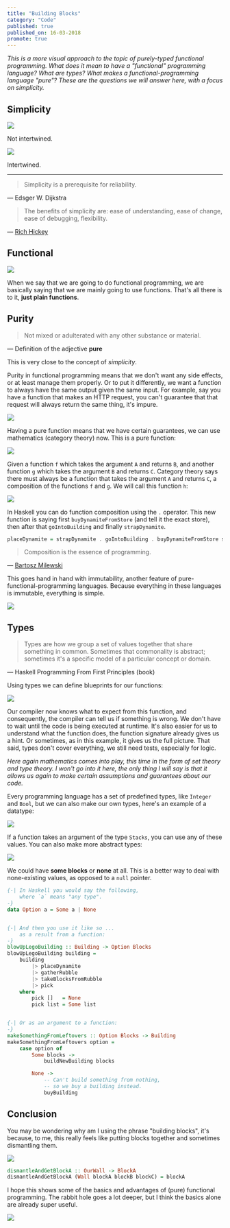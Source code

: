```yaml
---
title: "Building Blocks"
category: "Code"
published: true
published_on: 16-03-2018
promote: true
---
```



_This is a more visual approach to the topic of purely-typed functional programming. What does it mean to have a "functional" programming language? What are types? What makes a functional-programming language "pure"? These are the questions we will answer here, with a focus on simplicity._



## Simplicity

![](/images/fp/simple.png)

Not intertwined.

![](/images/fp/complex.png)

Intertwined.

---

> Simplicity is a prerequisite for reliability.

— Edsger W. Dijkstra

> The benefits of simplicity are: ease of understanding, ease of change, ease of debugging, flexibility.

— [Rich Hickey](https://www.infoq.com/presentations/Simple-Made-Easy)



## Functional

![](/images/fp/function.png)

When we say that we are going to do functional programming, we are basically saying that we are mainly going to use functions. That's all there is to it, __just plain functions__.



## Purity

> Not mixed or adulterated with any other substance or material.

— Definition of the adjective __pure__

This is very close to the concept of _simplicity_.

Purity in functional programming means that we don't want any side effects, or at least manage them properly. Or to put it differently, we want a function to always have the same output given the same input. For example, say you have a function that makes an HTTP request, you can't guarantee that that request will always return the same thing, it's impure.

![](/images/fp/impure-function.png)

Having a pure function means that we have certain guarantees, we can use mathematics (category theory) now. This is a pure function:

![](/images/fp/pure-function-1.png)

Given a function `f` which takes the argument `A` and returns `B`, and another function `g` which takes the argument `B` and returns `C`. Category theory says there must always be a function that takes the argument `A` and returns `C`, a composition of the functions `f` and `g`. We will call this function `h`:

![](/images/fp/pure-function-2.png)

In Haskell you can do function composition using the `.` operator. This new function is saying first `buyDynamiteFromStore` (and tell it the exact store), then after that `goIntoBuilding` and finally `strapDynamite`.

```haskell
placeDynamite = strapDynamite . goIntoBuilding . buyDynamiteFromStore store
```

> Composition is the essence of programming.

— [Bartosz Milewski](https://bartoszmilewski.com/2014/11/04/category-the-essence-of-composition/)

This goes hand in hand with immutability, another feature of pure-functional-programming languages. Because everything in these languages is immutable, everything is simple.

![](/images/fp/immutability.png)



## Types

> Types are how we group a set of values together that share something in common. Sometimes that commonality is abstract; sometimes it's a specific model of a particular concept or domain.

— Haskell Programming From First Principles (book)

Using types we can define blueprints for our functions:

![](/images/fp/types.png)

Our compiler now knows what to expect from this function, and consequently, the compiler can tell us if something is wrong. We don't have to wait until the code is being executed at runtime. It's also easier for us to understand what the function does, the function signature already gives us a hint. Or sometimes, as in this example, it gives us the full picture. That said, types don't cover everything, we still need tests, especially for logic.

_Here again mathematics comes into play, this time in the form of set theory and type theory. I won't go into it here, the only thing I will say is that it allows us again to make certain assumptions and guarantees about our code._

Every programming language has a set of predefined types, like `Integer` and `Bool`, but we can also make our own types, here's an example of a datatype:

![](/images/fp/union-types.png)

If a function takes an argument of the type `Stacks`, you can use any of these values. You can also make more abstract types:

![](/images/fp/option-type.png)

We could have __some blocks__ or __none__ at all. This is a better way to deal with none-existing values, as opposed to a `null` pointer.

```haskell
{-| In Haskell you would say the following,
    where `a` means "any type".
-}
data Option a = Some a | None


{-| And then you use it like so ...
    as a result from a function:
-}
blowUpLegoBuilding :: Building -> Option Blocks
blowUpLegoBuilding building =
    building
        |> placeDynamite
        |> gatherRubble
        |> takeBlocksFromRubble
        |> pick
    where
        pick []   = None
        pick list = Some list


{-| Or as an argument to a function:
-}
makeSomethingFromLeftovers :: Option Blocks -> Building
makeSomethingFromLeftovers option =
    case option of
        Some blocks ->
            buildNewBuilding blocks

        None ->
            -- Can't build something from nothing,
            -- so we buy a building instead.
            buyBuilding
```



## Conclusion

You may be wondering why am I using the phrase "building blocks", it's because, to me, this really feels like putting blocks together and sometimes dismantling them.

![](/images/fp/our-wall-type.png)

```haskell
dismantleAndGetBlockA :: OurWall -> BlockA
dismantleAndGetBlockA (Wall blockA blockB blockC) = blockA
```

I hope this shows some of the basics and advantages of (pure) functional programming. The rabbit hole goes a lot deeper, but I think the basics alone are already super useful.

![](/images/fp/conclusion.png)
